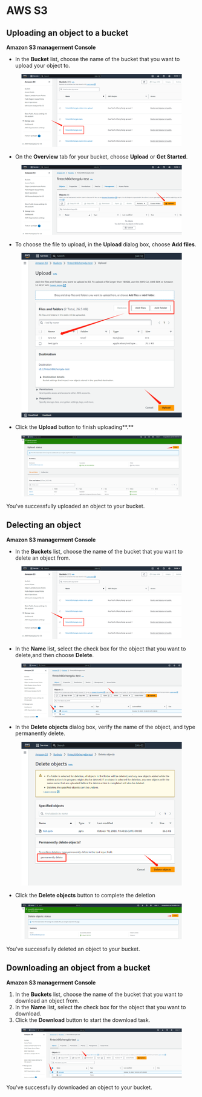 # AWS S3

## Uploading an object to a bucket <a href="#puttinganobjectinabucket" id="puttinganobjectinabucket"></a>

**Amazon S3 managerment Console**

* In the **Bucket** list, choose the name of the bucket that you want to upload your object to.

<figure><img src="../.gitbook/assets/微信图片_20231018103708 (1).png" alt=""><figcaption></figcaption></figure>

* On the **Overview** tab for your bucket, choose **Upload** or **Get Started**.

<figure><img src="../.gitbook/assets/微信图片_20231018103748.png" alt=""><figcaption></figcaption></figure>

* To choose the file to upload, in the **Upload** dialog box, choose **Add files**.

<figure><img src="../.gitbook/assets/微信图片_20231018104059.png" alt=""><figcaption></figcaption></figure>

* Click the **Upload** button to finish uploading**.**

<figure><img src="../.gitbook/assets/微信图片_20231018104127.png" alt=""><figcaption></figcaption></figure>

You've successfully uploaded an object to your bucket.

## Delecting an object <a href="#puttinganobjectinabucket" id="puttinganobjectinabucket"></a>

**Amazon S3 managerment Console**

* In the **Buckets** list, choose the name of the bucket that you want to delete an object from.

<figure><img src="../.gitbook/assets/微信图片_20231018103708 (1).png" alt=""><figcaption></figcaption></figure>

* In the **Name** list, select the check box for the object that you want to delete,and then choose **Delete**.

<figure><img src="../.gitbook/assets/微信图片_20231018104312.png" alt=""><figcaption></figcaption></figure>

* In the **Delete objects** dialog box, verify the name of the object, and type permanently delete.

<figure><img src="../.gitbook/assets/微信图片_20231018104428.png" alt=""><figcaption></figcaption></figure>

* Click the **Delete objects** button to complete the deletion

<figure><img src="../.gitbook/assets/微信图片_20231018104452.png" alt=""><figcaption></figcaption></figure>

You've successfully deleted an object to your bucket.

## Downloading an object from a bucket <a href="#puttinganobjectinabucket" id="puttinganobjectinabucket"></a>

**Amazon S3 managerment Console**

1. In the **Buckets** list, choose the name of the bucket that you want to download an object from.
2. In the **Name** list, select the check box for the object that you want to download.
3. Click the **Download** button to start the download task.

<figure><img src="../.gitbook/assets/微信图片_20231018104210.png" alt=""><figcaption></figcaption></figure>

You've successfully downloaded an object to your bucket.

